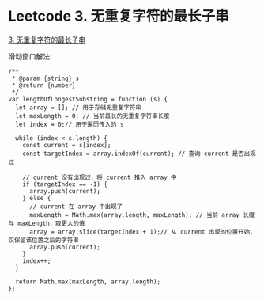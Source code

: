 # Leetcode 3. 无重复字符的最长子串

[3. 无重复字符的最长子串](https://leetcode-cn.com/problems/longest-substring-without-repeating-characters/)


滑动窗口解法:

```
/**
 * @param {string} s
 * @return {number}
 */
var lengthOfLongestSubstring = function (s) {
  let array = []; // 用于存储无重复字符串
  let maxLength = 0; // 当前最长的无重复字符串长度
  let index = 0;// 用于遍历传入的 s

  while (index < s.length) {
    const current = s[index];
    const targetIndex = array.indexOf(current); // 查询 current 是否出现过

    // current 没有出现过，将 current 推入 array 中
    if (targetIndex == -1) {
      array.push(current);
    } else {
      // current 在 array 中出现了
      maxLength = Math.max(array.length, maxLength); // 当前 array 长度与 maxLength，取更大的值
      array = array.slice(targetIndex + 1);// 从 current 出现的位置开始，仅保留该位置之后的字符串
      array.push(current);
    }
    index++;
  }

  return Math.max(maxLength, array.length);
};
```